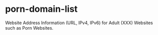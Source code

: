 # porn-domain-list
Website Address Information (URL, IPv4, IPv6) for Adult (XXX) Websites such as Porn Websites.
